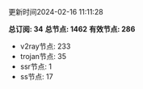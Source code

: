 更新时间2024-02-16 11:11:28

**总订阅: 34**
**总节点: 1462**
**有效节点: 286**
- v2ray节点: 233
- trojan节点: 35
- ssr节点: 1
- ss节点: 17
